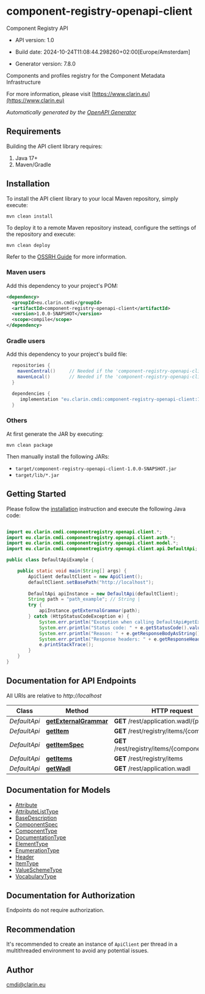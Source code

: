 # component-registry-openapi-client

Component Registry API

- API version: 1.0

- Build date: 2024-10-24T11:08:44.298260+02:00[Europe/Amsterdam]

- Generator version: 7.8.0

Components and profiles registry for the Component Metadata Infrastructure

  For more information, please visit [https://www.clarin.eu](https://www.clarin.eu)

*Automatically generated by the [OpenAPI Generator](https://openapi-generator.tech)*

## Requirements

Building the API client library requires:

1. Java 17+
2. Maven/Gradle

## Installation

To install the API client library to your local Maven repository, simply execute:

```shell
mvn clean install
```

To deploy it to a remote Maven repository instead, configure the settings of the repository and execute:

```shell
mvn clean deploy
```

Refer to the [OSSRH Guide](http://central.sonatype.org/pages/ossrh-guide.html) for more information.

### Maven users

Add this dependency to your project's POM:

```xml
<dependency>
  <groupId>eu.clarin.cmdi</groupId>
  <artifactId>component-registry-openapi-client</artifactId>
  <version>1.0.0-SNAPSHOT</version>
  <scope>compile</scope>
</dependency>
```

### Gradle users

Add this dependency to your project's build file:

```groovy
  repositories {
    mavenCentral()     // Needed if the 'component-registry-openapi-client' jar has been published to maven central.
    mavenLocal()       // Needed if the 'component-registry-openapi-client' jar has been published to the local maven repo.
  }

  dependencies {
     implementation "eu.clarin.cmdi:component-registry-openapi-client:1.0.0-SNAPSHOT"
  }
```

### Others

At first generate the JAR by executing:

```shell
mvn clean package
```

Then manually install the following JARs:

- `target/component-registry-openapi-client-1.0.0-SNAPSHOT.jar`
- `target/lib/*.jar`

## Getting Started

Please follow the [installation](#installation) instruction and execute the following Java code:

```java

import eu.clarin.cmdi.componentregistry.openapi.client.*;
import eu.clarin.cmdi.componentregistry.openapi.client.auth.*;
import eu.clarin.cmdi.componentregistry.openapi.client.model.*;
import eu.clarin.cmdi.componentregistry.openapi.client.api.DefaultApi;

public class DefaultApiExample {

    public static void main(String[] args) {
        ApiClient defaultClient = new ApiClient();
        defaultClient.setBasePath("http://localhost");
        
        DefaultApi apiInstance = new DefaultApi(defaultClient);
        String path = "path_example"; // String | 
        try {
            apiInstance.getExternalGrammar(path);
        } catch (HttpStatusCodeException e) {
            System.err.println("Exception when calling DefaultApi#getExternalGrammar");
            System.err.println("Status code: " + e.getStatusCode().value());
            System.err.println("Reason: " + e.getResponseBodyAsString());
            System.err.println("Response headers: " + e.getResponseHeaders());
            e.printStackTrace();
        }
    }
}

```

## Documentation for API Endpoints

All URIs are relative to *http://localhost*

Class | Method | HTTP request | Description
------------ | ------------- | ------------- | -------------
*DefaultApi* | [**getExternalGrammar**](docs/DefaultApi.md#getExternalGrammar) | **GET** /rest/application.wadl/{path} | 
*DefaultApi* | [**getItem**](docs/DefaultApi.md#getItem) | **GET** /rest/registry/items/{componentId} | 
*DefaultApi* | [**getItemSpec**](docs/DefaultApi.md#getItemSpec) | **GET** /rest/registry/items/{componentId}/spec | 
*DefaultApi* | [**getItems**](docs/DefaultApi.md#getItems) | **GET** /rest/registry/items | 
*DefaultApi* | [**getWadl**](docs/DefaultApi.md#getWadl) | **GET** /rest/application.wadl | 


## Documentation for Models

 - [Attribute](docs/Attribute.md)
 - [AttributeListType](docs/AttributeListType.md)
 - [BaseDescription](docs/BaseDescription.md)
 - [ComponentSpec](docs/ComponentSpec.md)
 - [ComponentType](docs/ComponentType.md)
 - [DocumentationType](docs/DocumentationType.md)
 - [ElementType](docs/ElementType.md)
 - [EnumerationType](docs/EnumerationType.md)
 - [Header](docs/Header.md)
 - [ItemType](docs/ItemType.md)
 - [ValueSchemeType](docs/ValueSchemeType.md)
 - [VocabularyType](docs/VocabularyType.md)


<a id="documentation-for-authorization"></a>
## Documentation for Authorization

Endpoints do not require authorization.


## Recommendation

It's recommended to create an instance of `ApiClient` per thread in a multithreaded environment to avoid any potential issues.

## Author

cmdi@clarin.eu

